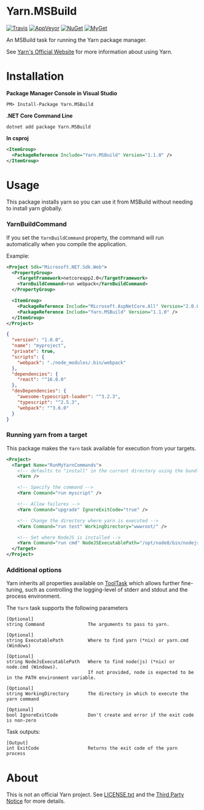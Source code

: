 Yarn.MSBuild
============

[![Travis][travis-badge]](https://travis-ci.org/natemcmaster/Yarn.MSBuild)
[![AppVeyor][appveyor-badge]](https://ci.appveyor.com/project/natemcmaster/yarn-msbuild)
[![NuGet][nuget-badge]](https://nuget.org/packages/Yarn.MSBuild)
[![MyGet][myget-badge]](https://www.myget.org/feed/natemcmaster/package/nuget/Yarn.MSBuild)

[travis-badge]: https://img.shields.io/travis/natemcmaster/Yarn.MSBuild.svg?style=flat-square&label=travis
[appveyor-badge]: https://img.shields.io/appveyor/ci/natemcmaster/yarn-msbuild.svg?style=flat-square&label=appveyor
[nuget-badge]: https://img.shields.io/nuget/v/Yarn.MSBuild.svg?style=flat-square&label=nuget
[myget-badge]: https://img.shields.io/www.myget/natemcmaster/vpre/Yarn.MSBuild.svg?style=flat-square&label=myget

An MSBuild task for running the Yarn package manager.

See [Yarn's Official Website](https://yarnpkg.com/en/) for more information about using Yarn.

# Installation

**Package Manager Console in Visual Studio**
```
PM> Install-Package Yarn.MSBuild
```

**.NET Core Command Line**
```
dotnet add package Yarn.MSBuild
```

**In csproj**
```xml
<ItemGroup>
  <PackageReference Include="Yarn.MSBuild" Version="1.1.0" />
</ItemGroup>
```

# Usage

This package installs yarn so you can use it from MSBuild without needing to install yarn globally.

### YarnBuildCommand

If you set the `YarnBuildCommand` property, the command will run automatically when you compile the application.

Example:

```xml
<Project Sdk="Microsoft.NET.Sdk.Web">
  <PropertyGroup>
    <TargetFramework>netcoreapp2.0</TargetFramework>
    <YarnBuildCommand>run webpack</YarnBuildCommand>
  </PropertyGroup>

  <ItemGroup>
    <PackageReference Include="Microsoft.AspNetCore.All" Version="2.0.0" />
    <PackageReference Include="Yarn.MSBuild" Version="1.1.0" />
  </ItemGroup>
</Project>
```
```json
{
  "version": "1.0.0",
  "name": "myproject",
  "private": true,
  "scripts": {
    "webpack": "./node_modules/.bin/webpack"
  },
  "dependencies": {
    "react": "^16.0.0"
  },
  "devDependencies": {
    "awesome-typescript-loader": "^3.2.3",
    "typescript": "^2.5.3",
    "webpack": "^3.6.0"
  }
}
```

### Running yarn from a target

This package makes the `Yarn` task available for execution from your targets.

```xml
<Project>
  <Target Name="RunMyYarnCommands">
    <!-- defaults to "install" in the current directory using the bundled version of yarn. -->
    <Yarn />

    <!-- Specify the command -->
    <Yarn Command="run myscript" />

    <!-- Allow failures -->
    <Yarn Command="upgrade" IgnoreExitCode="true" />

    <!-- Change the directory where yarn is executed -->
    <Yarn Command="run test" WorkingDirectory="wwwroot/" />

    <!-- Set where NodeJS is installed -->
    <Yarn Command="run cmd" NodeJSExecutablePath="/opt/node8/bin/nodejs" />
  </Target>
</Project>
```

### Additional options

Yarn inherits all properties available on [ToolTask](https://docs.microsoft.com/en-us/dotnet/api/microsoft.build.utilities.tooltask)
which allows further fine-tuning, such as controlling the logging-level of stderr and stdout and the
process environment.

The `Yarn` task supports the following parameters

```
[Optional]
string Command                The arguments to pass to yarn.

[Optional]
string ExecutablePath         Where to find yarn (*nix) or yarn.cmd (Windows)

[Optional]
string NodeJsExecutablePath   Where to find node(js) (*nix) or node.cmd (Windows).
                              If not provided, node is expected to be in the PATH environment variable.

[Optional]
string WorkingDirectory       The directory in which to execute the yarn command

[Optional]
bool IgnoreExitCode           Don't create and error if the exit code is non-zero
```

Task outputs:
```
[Output]
int ExitCode                  Returns the exit code of the yarn process
```

# About

This is not an official Yarn project. See [LICENSE.txt](LICENSE.txt) and the [Third Party Notice](src/Yarn.MSBuild/third_party_notice.txt) for more details.
